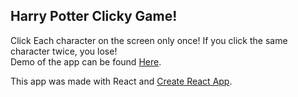 ## Harry Potter Clicky Game!

Click Each character on the screen only once! If you click the same character twice, you lose!<br>
Demo of the app can be found [Here](https://alyas94.github.io/clicky-game/).

This app was made with React and [Create React App](https://github.com/facebookincubator/create-react-app).
